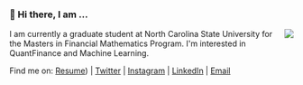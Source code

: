 ### 👋 Hi there, I am ...

<img align="right" src="https://github-readme-stats.vercel.app/api?username=Bazinga-0411&show_icons=true&icon_color=0366d6&bg_color=ffffff&hide_title=true" />

I am currently a graduate student at North Carolina State University for the Masters in Financial Mathematics Program. I'm interested in QuantFinance and Machine Learning.

Find me on: [Resume](https://github.com/Bazinga-0411/resume/releases/download/main/resume.pdf)) | [Twitter](https://twitter.com/Bazinga419) | [Instagram](https://www.instagram.com/lilyhuanglalala/) | [LinkedIn](https://www.linkedin.com/in/QinyangHuang/) | [Email](mailto:qhuang26@ncsu.edu)

